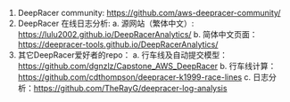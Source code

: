 1. DeepRacer community: https://github.com/aws-deepracer-community/ 
2. DeepRacer 在线日志分析: 
   a. 源网站（繁体中文）: https://lulu2002.github.io/DeepRacerAnalytics/
   b. 简体中文页面：https://deepracer-tools.github.io/DeepRacerAnalytics/
3. 其它DeepRacer爱好者的repo：
   a. 行车线及自动提交模型：https://github.com/dgnzlz/Capstone_AWS_DeepRacer
   b. 行车线计算：https://github.com/cdthompson/deepracer-k1999-race-lines
   c. 日志分析：https://github.com/TheRayG/deepracer-log-analysis
